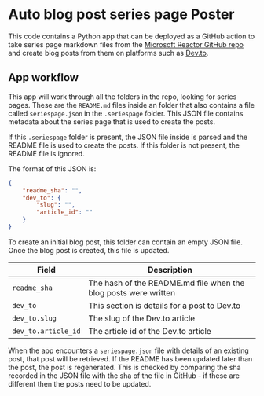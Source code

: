 # Auto blog post series page Poster

This code contains a Python app that can be deployed as a GitHub action to take series page markdown files from the [Microsoft Reactor GitHub repo](https://github.com/microsoft/Reactors) and create blog posts from them on platforms such as [Dev.to](https://dev.to).

## App workflow

This app will work through all the folders in the repo, looking for series pages. These are the `README.md` files inside an folder that also contains a file called `seriespage.json` in the `.seriespage` folder. This JSON file contains metadata about the series page that is used to create the posts.

If this `.seriespage` folder is present, the JSON file inside is parsed and the README file is used to create the posts. If this folder is not present, the README file is ignored.

The format of this JSON is:

```json
{
    "readme_sha": "",
    "dev_to": {
        "slug": "",
        "article_id": ""
    }
}
```

To create an initial blog post, this folder can contain an empty JSON file. Once the blog post is created, this file is updated.

| Field | Description |
| ----- | ----------- |
| `readme_sha` | The hash of the README.md file when the blog posts were written |
| `dev_to` | This section is details for a post to Dev.to |
| `dev_to.slug`  | The slug of the Dev.to article |
| `dev_to.article_id` | The article id of the Dev.to article |

When the app encounters a `seriespage.json` file with details of an existing post, that post will be retrieved. If the README has been updated later than the post, the post is regenerated. This is checked by comparing the sha recorded in the JSON file with the sha of the file in GitHub - if these are different then the posts need to be updated.
